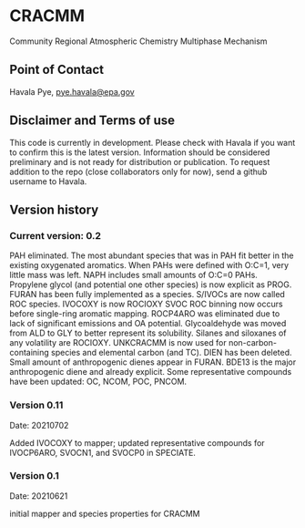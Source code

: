 # CRACMM
Community Regional Atmospheric Chemistry Multiphase Mechanism

## Point of Contact
Havala Pye, pye.havala@epa.gov

## Disclaimer and Terms of use
This code is currently in development. Please check with Havala if you want to confirm this is the latest version. Information should be considered preliminary and is not ready for distribution or publication. To request addition to the repo (close collaborators only for now), send a github username to Havala.

## Version history

### Current version: 0.2
PAH eliminated. The most abundant species that was in PAH fit better in the existing oxygenated aromatics. When PAHs were defined with O:C=1, very little mass was left. 
NAPH includes small amounts of O:C=0 PAHs.
Propylene glycol (and potential one other species) is now explicit as PROG.
FURAN has been fully implemented as a species.
S/IVOCs are now called ROC species. IVOCOXY is now ROCIOXY
SVOC ROC binning now occurs before single-ring aromatic mapping.
ROCP4ARO was eliminated due to lack of significant emissions and OA potential.
Glycoaldehyde was moved from ALD to GLY to better represent its solubility.
Silanes and siloxanes of any volatility are ROCIOXY.
UNKCRACMM is now used for non-carbon-containing species and elemental carbon (and TC).
DIEN has been deleted. Small amount of anthropogenic dienes appear in FURAN. BDE13 is the major anthropogenic diene and already explicit.
Some representative compounds have been updated: OC, NCOM, POC, PNCOM.


### Version 0.11
Date: 20210702

Added IVOCOXY to mapper; updated representative compounds for IVOCP6ARO, SVOCN1, and SVOCP0 in SPECIATE.

### Version 0.1 
Date: 20210621

initial mapper and species properties for CRACMM
